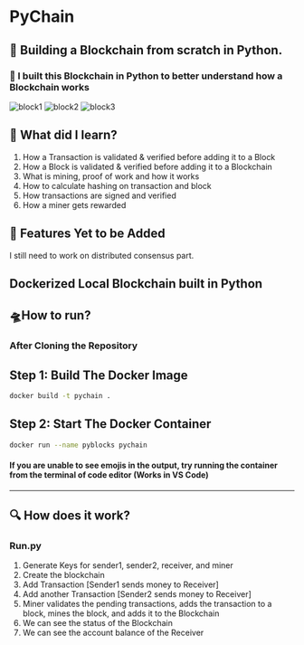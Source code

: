 # PyChain

## :snake: Building a Blockchain from scratch in Python.
### :link: I built this Blockchain in Python to better understand how a Blockchain works

![block1](https://user-images.githubusercontent.com/30176438/132985082-3256a981-01d6-4149-a154-a131ca27bde1.png)
![block2](https://user-images.githubusercontent.com/30176438/132985076-b6956ee6-4834-4a16-bc6e-d926af51bfa6.png)
![block3](https://user-images.githubusercontent.com/30176438/132985081-43ab9138-c8b1-49ab-a82b-29c70d2e9c19.png)





## :rocket: What did I learn?

1. How a Transaction is validated & verified before adding it to a Block
2. How a Block is validated & verified before adding it to a Blockchain
3. What is mining, proof of work and how it works
4. How to calculate hashing on transaction and block
5. How transactions are signed and verified 
6. How a miner gets rewarded 


## :rocket: Features Yet to be Added
I still need to work on distributed consensus part.

## Dockerized Local Blockchain built in Python
## 🛸How to run?

### After Cloning the Repository

## Step 1: Build The Docker Image

  ```sh
  docker build -t pychain .
  ```
## Step 2: Start The Docker Container

  ```sh
  docker run --name pyblocks pychain
  ```



#### If you are unable to see emojis in the output, try running the container from the terminal of code editor (Works in VS Code)
------------------------------------------------------------------------------------------------------------------------------------

## :mag: How does it work?

### Run.py 
1. Generate Keys for sender1, sender2, receiver, and miner
2. Create the blockchain
3. Add Transaction [Sender1 sends money to Receiver]
4. Add another Transaction [Sender2 sends money to Receiver]
5. Miner validates the pending transactions, adds the transaction to a block, mines the block, and adds it to the Blockchain
6. We can see the status of the Blockchain
7. We can see the account balance of the Receiver

